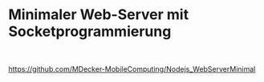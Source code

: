 Minimaler Web-Server mit Socketprogrammierung
=============================================

<br>

https://github.com/MDecker-MobileComputing/Nodejs_WebServerMinimal

<br>